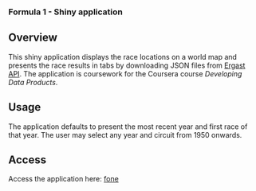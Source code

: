 ### Formula 1 - Shiny application

## Overview
This shiny application displays the race locations on a world map and presents the race results in tabs by downloading JSON files from [Ergast API](http://ergast.com/mrd/). The application is coursework for the Coursera course *Developing Data Products*.
 
## Usage
The application defaults to present the most recent year and first race of that year. 
The user may select any year and circuit from 1950 onwards.

## Access
Access the application here:
[fone](https://rrunner.shinyapps.io/fone/)
